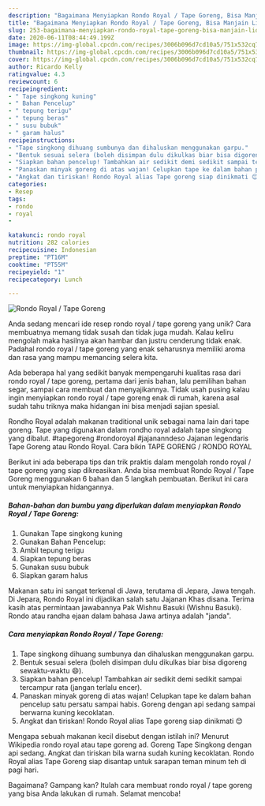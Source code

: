 ```yaml
---
description: "Bagaimana Menyiapkan Rondo Royal / Tape Goreng, Bisa Manjain Lidah"
title: "Bagaimana Menyiapkan Rondo Royal / Tape Goreng, Bisa Manjain Lidah"
slug: 253-bagaimana-menyiapkan-rondo-royal-tape-goreng-bisa-manjain-lidah
date: 2020-06-11T08:44:49.199Z
image: https://img-global.cpcdn.com/recipes/3006b096d7cd10a5/751x532cq70/rondo-royal-tape-goreng-foto-resep-utama.jpg
thumbnail: https://img-global.cpcdn.com/recipes/3006b096d7cd10a5/751x532cq70/rondo-royal-tape-goreng-foto-resep-utama.jpg
cover: https://img-global.cpcdn.com/recipes/3006b096d7cd10a5/751x532cq70/rondo-royal-tape-goreng-foto-resep-utama.jpg
author: Ricardo Kelly
ratingvalue: 4.3
reviewcount: 6
recipeingredient:
- " Tape singkong kuning"
- " Bahan Pencelup"
- " tepung terigu"
- " tepung beras"
- " susu bubuk"
- " garam halus"
recipeinstructions:
- "Tape singkong dihuang sumbunya dan dihaluskan menggunakan garpu."
- "Bentuk sesuai selera (boleh disimpan dulu dikulkas biar bisa digoreng sewaktu-waktu 😄)."
- "Siapkan bahan pencelup! Tambahkan air sedikit demi sedikit sampai tercampur rata (jangan terlalu encer)."
- "Panaskan minyak goreng di atas wajan! Celupkan tape ke dalam bahan pencelup satu persatu sampai habis. Goreng dengan api sedang sampai berwarna kuning kecoklatan."
- "Angkat dan tiriskan! Rondo Royal alias Tape goreng siap dinikmati 😊"
categories:
- Resep
tags:
- rondo
- royal
- 

katakunci: rondo royal  
nutrition: 282 calories
recipecuisine: Indonesian
preptime: "PT16M"
cooktime: "PT55M"
recipeyield: "1"
recipecategory: Lunch

---
```



![Rondo Royal / Tape Goreng](https://img-global.cpcdn.com/recipes/3006b096d7cd10a5/751x532cq70/rondo-royal-tape-goreng-foto-resep-utama.jpg)

Anda sedang mencari ide resep rondo royal / tape goreng yang unik? Cara membuatnya memang tidak susah dan tidak juga mudah. Kalau keliru mengolah maka hasilnya akan hambar dan justru cenderung tidak enak. Padahal rondo royal / tape goreng yang enak seharusnya memiliki aroma dan rasa yang mampu memancing selera kita.

Ada beberapa hal yang sedikit banyak mempengaruhi kualitas rasa dari rondo royal / tape goreng, pertama dari jenis bahan, lalu pemilihan bahan segar, sampai cara membuat dan menyajikannya. Tidak usah pusing kalau ingin menyiapkan rondo royal / tape goreng enak di rumah, karena asal sudah tahu triknya maka hidangan ini bisa menjadi sajian spesial.

Rondho Royal adalah makanan traditional unik sebagai nama lain dari tape goreng. Tape yang digunakan dalam rondho royal adalah tape singkong yang dibalut. #tapegoreng #rondoroyal #jajananndeso Jajanan legendaris Tape Goreng atau Rondo Royal. Cara bikin TAPE GORENG / RONDO ROYAL


Berikut ini ada beberapa tips dan trik praktis dalam mengolah rondo royal / tape goreng yang siap dikreasikan. Anda bisa membuat Rondo Royal / Tape Goreng menggunakan 6 bahan dan 5 langkah pembuatan. Berikut ini cara untuk menyiapkan hidangannya.

<!--inarticleads1-->

##### Bahan-bahan dan bumbu yang diperlukan dalam menyiapkan Rondo Royal / Tape Goreng:

1. Gunakan  Tape singkong kuning
1. Gunakan  Bahan Pencelup:
1. Ambil  tepung terigu
1. Siapkan  tepung beras
1. Gunakan  susu bubuk
1. Siapkan  garam halus


Makanan satu ini sangat terkenal di Jawa, terutama di Jepara, Jawa tengah. Di Jepara, Rondo Royal ini dijadikan salah satu Jajanan Khas disana. Terima kasih atas permintaan jawabannya Pak Wishnu Basuki (Wishnu Basuki). Rondo atau randha ejaan dalam bahasa Jawa artinya adalah &#34;janda&#34;. 

<!--inarticleads2-->

##### Cara menyiapkan Rondo Royal / Tape Goreng:

1. Tape singkong dihuang sumbunya dan dihaluskan menggunakan garpu.
1. Bentuk sesuai selera (boleh disimpan dulu dikulkas biar bisa digoreng sewaktu-waktu 😄).
1. Siapkan bahan pencelup! Tambahkan air sedikit demi sedikit sampai tercampur rata (jangan terlalu encer).
1. Panaskan minyak goreng di atas wajan! Celupkan tape ke dalam bahan pencelup satu persatu sampai habis. Goreng dengan api sedang sampai berwarna kuning kecoklatan.
1. Angkat dan tiriskan! Rondo Royal alias Tape goreng siap dinikmati 😊


Mengapa sebuah makanan kecil disebut dengan istilah ini? Menurut Wikipedia rondo royal atau tape goreng ad. Goreng Tape Singkong dengan api sedang. Angkat dan tiriskan bila warna sudah kuning kecoklatan. Rondo Royal alias Tape Goreng siap disantap untuk sarapan teman minum teh di pagi hari. 

Bagaimana? Gampang kan? Itulah cara membuat rondo royal / tape goreng yang bisa Anda lakukan di rumah. Selamat mencoba!
